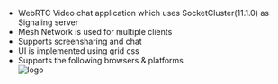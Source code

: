 * WebRTC Video chat application which uses SocketCluster(11.1.0) as Signaling server
* Mesh Network is used for multiple clients
* Supports screensharing and chat
* UI is implemented using grid css
* Supports the following browsers & platforms  
  ![logo](https://github.com/raghavyadavm/VideoChat/blob/master/public/img/support.png)

